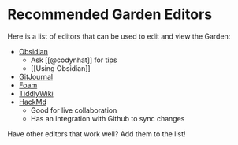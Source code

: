 # Recommended Garden Editors

Here is a list of editors that can be used to edit and view the Garden:
- [Obsidian](https://obsidian.md)
	- Ask [[@codynhat]] for tips
	- [[Using Obsidian]]
- [GitJournal](https://gitjournal.io/)
- [Foam](https://foambubble.github.io/foam/)
- [TiddlyWiki](https://tiddlywiki.com/)
- [HackMd](https://hackmd.io/)
	- Good for live collaboration
	- Has an integration with Github to sync changes


Have other editors that work well? Add them to the list!